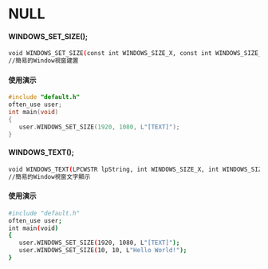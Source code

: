 # NULL
#### WINDOWS_SET_SIZE();
```bash
void WINDOWS_SET_SIZE(const int WINDOWS_SIZE_X, const int WINDOWS_SIZE_Y, LPCWSTR WINDOWS_NAME, HINSTANCE hInstance = NULL, HINSTANCE hPrevInstance = NULL, PWSTR pCmdLine = NULL, int nCmdShow = NULL, int flog = 1);
//簡易的Window視窗建置
```
#### 使用演示
```C++
#include "default.h"
often_use user;
int main(void)
{
   user.WINDOWS_SET_SIZE(1920, 1080, L"[TEXT]");
}
```
#### WINDOWS_TEXT();
```bash
void WINDOWS_TEXT(LPCWSTR lpString, int WINDOWS_SIZE_X, int WINDOWS_SIZE_Y, HWND hWnd = NULL);
//簡易的Window視窗文字顯示
```
#### 使用演示
```bash
#include "default.h"
often_use user;
int main(void)
{
   user.WINDOWS_SET_SIZE(1920, 1080, L"[TEXT]");
   user.WINDOWS_SET_SIZE(10, 10, L"Hello World!");
}
```

